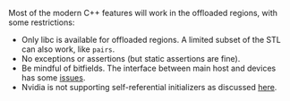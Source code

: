 Most of the modern C++ features will work in the offloaded regions, with some restrictions:
- Only libc is available for offloaded regions. A limited subset of the STL can also work, like `pairs`. 
- No exceptions or assertions (but static assertions are fine).
- Be mindful of bitfields. The interface between main host and devices has some [issues](https://github.com/llvm/llvm-project/issues/127334).
- Nvidia is not supporting self-referential initializers as discussed [here](https://github.com/llvm/llvm-project/issues/132429#issuecomment-2760069764). 